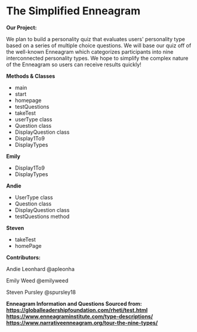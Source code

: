 # The Simplified Enneagram

<b>Our Project:</b>

We plan to build a personality quiz that evaluates users' personality type based on a series of multiple choice questions. We will base our quiz off of the well-known Enneagram which categorizes participants into nine interconnected personality types. We hope to simplify the complex nature of the Enneagram so users can receive results quickly!

<b>Methods & Classes</b>
<ul>
  <li>main</li>
<li> start </li>
  <li>homepage</li>
<li> testQuestions </li>
  <li>takeTest</li>
  <li>userType class </li>
	<li>Question class </li>
	<li> DisplayQuestion class </li>
	<li>Display1To9</li>
  <li>DisplayTypes</li>
	
</ul>
<b>Emily</b>
<ul>
  <li>Display1To9</li>
<li>DisplayTypes</li>
</ul>

<b>Andie</b>
<ul>
	<li>UserType class </li>
	<li>Question class </li>
	<li>DisplayQuestion class </li>
	<li> testQuestions method </li>
	
</ul>

<b>Steven</b>
<ul>
	<li> takeTest </li>
	<li> homePage </li>
</ul>

<b>Contributors:</b>

Andie Leonhard @apleonha

Emily Weed @emilyweed

Steven Pursley @spursley18

<b> Enneagram Information and Questions Sourced from: <b>
https://globalleadershipfoundation.com/rheti/test.html
https://www.enneagraminstitute.com/type-descriptions/
https://www.narrativeenneagram.org/tour-the-nine-types/
